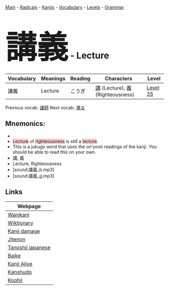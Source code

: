 <style> bigfont {font-size: 100px}</style>
[Main](../README.md) -
[Radicals](../radicals.md) -
[Kanjis](../kanjis.md) -
[Vocabulary](../vocabulary.md) -
[Levels](../levels.md) -
[Grammar](../grammar.md)
# <bigfont> 講義</bigfont> - Lecture 

| Vocabulary | Meanings | Reading | Characters | Level |
| --- | --- | --- | --- | --- |
| 講義 | Lecture | こうぎ |  [講](../kanjis/講.md) (Lecture), [義](../kanjis/義.md) (Righteousness) | [Level 35](../levels/wk_level35.md) |

Previous vocab: [講師](講師.md) Next vocab: [滞る](滞る.md) 

## Mnemonics:

* 
* <span style="background-color:#ffcccb"> Lecture</span> of <span style="background-color:#ffcccb"> righteousness</span> is still a <span style="background-color:#ffcccb"> lecture</span>.
* This is a jukugo word that uses the on'yomi readings of the kanji. You should be able to read this on your own.
* 講, 義
* Lecture, Righteousness
* [sound:講義_b.mp3]
* [sound:講義_g.mp3]


## Links 

| Webpage |
| --- |
| [Wanikani          ](https://www.wanikani.com/kanji/講義) |
| [Wiktionary        ](https://en.wiktionary.org/wiki/講義) |
| [Kanji damage      ](http://www.kanjidamage.com/kanji/search?utf8=✓&q=講義) |
| [Jitenon           ](https://jitenon.com/kanji/講義) |
| [Tanoshii japanese ](https://www.tanoshiijapanese.com/dictionary/kanji.cfm?k=講義) |
| [Baike             ](https://baike.baidu.com/item/講義) |
| [Kanji Alive       ](https://app.kanjialive.com/講義) |
| [Kanshudo          ](https://www.kanshudo.com/searchmn?q=講義) |
| [Koohii            ](https://kanji.koohii.com/study/kanji/講義) |
